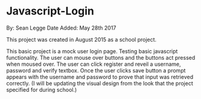 # Javascript-Login
By: Sean Legge
Date Added: May 28th 2017

This project was created in August 2015 as a school project. 

This basic project is a mock user login page. Testing basic javascript functionality. The user can mouse over buttons and the buttons act pressed when moused over. The user can click register and reveil a username, password and verify textbox. Once the user clicks save button a prompt appears with the username and password to prove that input was retrieved correctly. (I will be updating the visual design from the look that the project specified for during school.)
